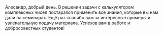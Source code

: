 Алесандр, добрый день.
В решении задачи с калькулятором комплексных чисел постарался применить все знания, которые вы нам дали на семинарах. 
Ещё раз спасибо вам за интересные примеры и увлекательную подачу материала.
Успехов вам в работе и добросовестных студентов!
